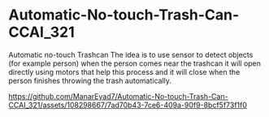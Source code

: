 # Automatic-No-touch-Trash-Can-CCAI_321
Automatic no-touch Trashcan​  The idea is to use sensor to detect objects ​  (for example person) when the person comes near the trashcan it will open directly using motors that help this process and it will close when the person finishes throwing the trash automatically.



https://github.com/ManarEyad7/Automatic-No-touch-Trash-Can-CCAI_321/assets/108298667/7ad70b43-7ce6-409a-90f9-8bcf5f73f1f0

